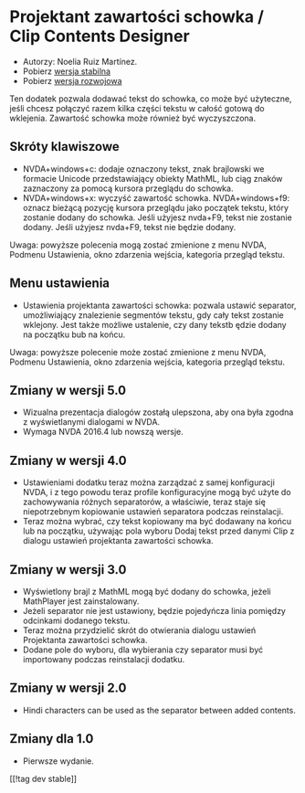 # Projektant zawartości schowka / Clip Contents Designer #

*	Autorzy: Noelia Ruiz Martínez.
*	Pobierz [wersja stabilna][1]
*	Pobierz [wersja rozwojowa][2]

Ten dodatek pozwala dodawać tekst do schowka, co może być użyteczne, jeśli
chcesz połączyć razem kilka części tekstu w całość gotową do wklejenia.
Zawartość schowka może również być wyczyszczona.

## Skróty klawiszowe ##
*	NVDA+windows+c: dodaje oznaczony tekst, znak brajlowski we formacie
  Unicode przedstawiający obiekty MathML, lub ciąg znaków zaznaczony za
  pomocą kursora przeglądu do schowka.
*	NVDA+windows+x: wyczyść zawartość schowka.
NVDA+windows+f9: oznacz bieżącą pozycję kursora przeglądu jako początek tekstu, który zostanie dodany do schowka.  Jeśli użyjesz nvda+F9, tekst nie zostanie dodany.    Jeśli użyjesz nvda+F9, tekst nie będzie dodany.

Uwaga: powyższe polecenia mogą zostać zmienione z menu NVDA, Podmenu
Ustawienia, okno zdarzenia wejścia, kategoria przegląd tekstu.

## Menu ustawienia ##
*	Ustawienia projektanta zawartości schowka: pozwala ustawić separator, umożliwiający znalezienie segmentów tekstu, gdy cały tekst zostanie wklejony.
Jest także możliwe ustalenie, czy dany tekstb ędzie dodany na początku bub na końcu.

Uwaga: powyższe polecenie może zostać zmienione z menu NVDA, Podmenu
Ustawienia, okno zdarzenia wejścia, kategoria przegląd tekstu.

## Zmiany w wersji 5.0 ##

*	Wizualna prezentacja dialogów zostałą ulepszona, aby ona była zgodna z
  wyświetlanymi dialogami w NVDA.
*	Wymaga NVDA 2016.4 lub nowszą wersje.

## Zmiany w wersji 4.0 ##
*	Ustawieniami dodatku teraz można zarządzać z samej konfiguracji NVDA, i z
  tego powodu teraz profile konfiguracyjne mogą być użyte do zachowywania
  różnych separatorów, a właściwie, teraz staje się niepotrzebnym kopiowanie
  ustawień separatora podczas reinstalacji.
*	Teraz można wybrać, czy tekst kopiowany ma być dodawany na końcu lub na
  początku, używając pola wyboru Dodaj tekst przed danymi Clip z dialogu
  ustawień projektanta zawartości schowka.

## Zmiany w wersji 3.0 ##
*	Wyświetlony brajl z MathML mogą być dodany do schowka, jeżeli MathPlayer
  jest zainstalowany.
*	Jeżeli separator nie jest ustawiony, będzie pojedyńcza linia pomiędzy
  odcinkami dodanego tekstu.
*	Teraz można przydzielić skrót do otwierania dialogu ustawień Projektanta
  zawartości schowka.
*	Dodane pole do wyboru, dla wybierania czy separator musi być importowany
  podczas reinstalacji dodatku.

## Zmiany w wersji 2.0 ##
*	Hindi characters can be used as the separator between added contents.

## Zmiany dla 1.0 ##
*	Pierwsze wydanie.

[[!tag dev stable]]

[1]: http://addons.nvda-project.org/files/get.php?file=ccd

[2]: http://addons.nvda-project.org/files/get.php?file=ccd-dev
